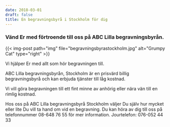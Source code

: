 ```yaml
---
date: 2018-03-01
draft: false
title: En begravningsbyrå i Stockholm för dig
---
```



### Vänd Er med förtroende till oss på ABC Lilla begravningsbyrån.

{{< img-post
    path="img" file="begravningsbyrastockholm.jpg"
    alt="Grumpy Cat" type="right" >}}

Vi hjälper Er med allt som hör begravningen till.

ABC Lilla begravningsbyrån, Stockholm är en prisvärd billig begravningsbyrå och kan erbjuda tjänster till låg kostnad.

Vi vill göra begravningen till ett fint minne av anhörig eller nära vän till en rimlig kostnad.

Hos oss på ABC Lilla begravningsbyrå Stockholm väljer Du själv hur mycket eller lite Du vill ta hand om vid en begravning. Du kan höra av dig till oss på telefonnummer 08-648 76 55 för mer information. Jourtelefon: 076-052 44 33
